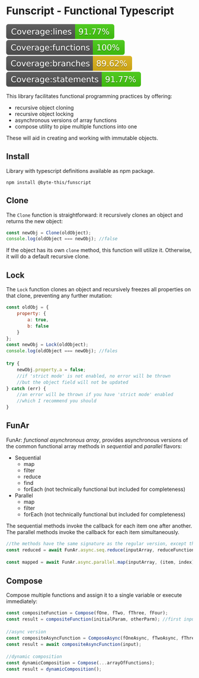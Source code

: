 # Funscript - Functional Typescript

![Coverage lines](./coverage/badge-lines.svg)
![Coverage functions](./coverage/badge-functions.svg)
![Coverage branches](./coverage/badge-branches.svg)
![Coverage statements](./coverage/badge-statements.svg)

This library facilitates functional programming practices by offering:

-   recursive object cloning
-   recursive object locking
-   asynchronous versions of array functions
-   compose utility to pipe multiple functions into one

These will aid in creating and working with immutable objects.

## Install
Library with typescript definitions available as npm package.
```
npm install @byte-this/funscript
```

## Clone

The `Clone` function is straightforward: it recursively clones an object and returns the new object:

```javascript
const newObj = Clone(oldObject);
console.log(oldObject === newObj); //false
```

If the object has its own `clone` method, this function will utilize it. Otherwise, it will do a default recursive clone.

## Lock

The `Lock` function clones an object and recursively freezes all properties on that clone, preventing any further mutation:

```javascript
const oldObj = {
    property: {
        a: true,
        b: false
    }
};
const newObj = Lock(oldObject);
console.log(oldObject === newObj); //fales

try {
    newObj.property.a = false;
    //if 'strict mode' is not enabled, no error will be thrown
    //but the object field will not be updated
} catch (err) {
    //an error will be thrown if you have 'strict mode' enabled
    //which I recommend you should
}
```

## FunAr

FunAr: _functional asynchronous array_, provides asynchronous versions of the common functional array methods in _sequential_ and _parallel_ flavors:

-   Sequential
    -   map
    -   filter
    -   reduce
    -   find
    -   forEach (not technically functional but included for completeness)
-   Parallel
    -   map
    -   filter
    -   forEach (not technically functional but included for completeness)

The sequential methods invoke the callback for each item one after another. The parallel methods invoke the callback for each item simultaneously.

```javascript
//the methods have the same signature as the regular version, except the input array is added as the first argument
const reduced = await FunAr.async.seq.reduce(inputArray, reduceFunction, initialValue);

const mapped = await FunAr.async.parallel.map(inputArray, (item, index) => /*..async*/ return mapped);

```

## Compose

Compose multiple functions and assign it to a single variable or execute immediately:

```javascript
const compositeFunction = Compose(fOne, fTwo, fThree, fFour);
const result = compositeFunction(initialParam, otherParm); //first input function can accept more than one parameter

//async version
const compositeAsyncFunction = ComposeAsync(fOneAsync, fTwoAsync, fThreeAsync);
const result = await compositeAsyncFunction(input);

//dynamic composition
const dynamicComposition = Compose(...arrayOfFunctions);
const result = dynamicComposition();
```
